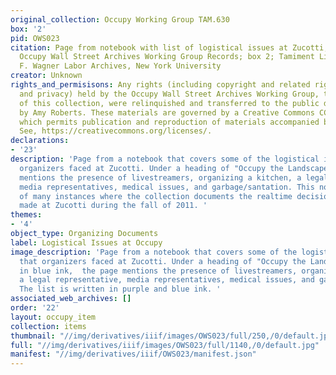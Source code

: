 ```yaml
---
original_collection: Occupy Working Group TAM.630
box: '2'
pid: OWS023
citation: Page from notebook with list of logistical issues at Zucotti, 2011; TAM.630
  Occupy Wall Street Archives Working Group Records; box 2; Tamiment Library/Robert
  F. Wagner Labor Archives, New York University
creator: Unknown
rights_and_permisisons: Any rights (including copyright and related rights to publicity
  and privacy) held by the Occupy Wall Street Archives Working Group, the creator
  of this collection, were relinquished and transferred to the public domain in 2013
  by Amy Roberts. These materials are governed by a Creative Commons CC0 license,
  which permits publication and reproduction of materials accompanied by full attribution.
  See, https://creativecommons.org/licenses/.
declarations:
- '23'
description: 'Page from a notebook that covers some of the logistical issues that
  organizers faced at Zucotti. Under a heading of "Occupy the Landscape," the page
  mentions the presence of livestreamers, organizing a kitchen, a legal representative,
  media representatives, medical issues, and garbage/santation. This notebook is one
  of many instances where the collection documents the realtime decision that activists
  made at Zucotti during the fall of 2011. '
themes:
- '4'
object_type: Organizing Documents
label: Logistical Issues at Occupy
image_description: 'Page from a notebook that covers some of the logistical issues
  that organizers faced at Zucotti. Under a heading of "Occupy the Landscape" written
  in blue ink,  the page mentions the presence of livestreamers, organizing a kitchen,
  a legal representative, media representatives, medical issues, and garbage/santation.
  The list is written in purple and blue ink. '
associated_web_archives: []
order: '22'
layout: occupy_item
collection: items
thumbnail: "//img/derivatives/iiif/images/OWS023/full/250,/0/default.jpg"
full: "//img/derivatives/iiif/images/OWS023/full/1140,/0/default.jpg"
manifest: "//img/derivatives/iiif/OWS023/manifest.json"
---
```

